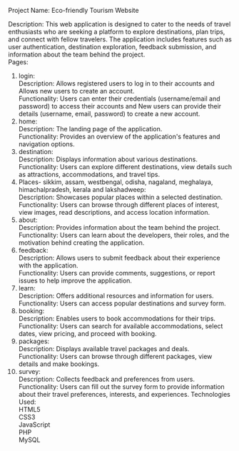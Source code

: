Project Name: Eco-friendly Tourism Website

Description:
This web application is designed to cater to the needs of travel enthusiasts who are seeking a platform to explore destinations, plan trips, and connect with fellow travelers. The application includes features such as user authentication, destination exploration, feedback submission, and information about the team behind the project.<br>
Pages:
1. login:<br>
Description: Allows registered users to log in to their accounts and Allows new users to create an account. <br>
Functionality: Users can enter their credentials (username/email and password) to access their accounts and New users can provide their details (username, email, password) to create a new account.
2. home:<br>
Description: The landing page of the application.<br>
Functionality: Provides an overview of the application's features and navigation options.
3. destination:<br>
Description: Displays information about various destinations.<br>
Functionality: Users can explore different destinations, view details such as attractions, accommodations, and travel tips.
4. Places- sikkim, assam, westbengal, odisha, nagaland, meghalaya, himachalpradesh, kerala and lakshadweep:<br>
Description: Showcases popular places within a selected destination.<br>
Functionality: Users can browse through different places of interest, view images, read descriptions, and access location information.
6. about:<br>
Description: Provides information about the team behind the project.<br>
Functionality: Users can learn about the developers, their roles, and the motivation behind creating the application.
7. feedback:<br>
Description: Allows users to submit feedback about their experience with the application.<br>
Functionality: Users can provide comments, suggestions, or report issues to help improve the application.
8. learn:<br>
Description: Offers additional resources and information for users.<br>
Functionality: Users can access popular destinations and survey form. 
9. booking:<br>
Description: Enables users to book accommodations for their trips.<br>
Functionality: Users can search for available accommodations, select dates, view pricing, and proceed with booking.
10. packages:<br>
Description: Displays available travel packages and deals.<br>
Functionality: Users can browse through different packages, view details and make bookings.
11. survey:<br>
Description: Collects feedback and preferences from users.<br>
Functionality: Users can fill out the survey form to provide information about their travel preferences, interests, and experiences.
Technologies Used:<br>
HTML5<br>
CSS3<br>
JavaScript<br>
PHP <br>
MySQL 
